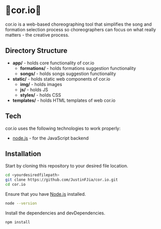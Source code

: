 # 💃cor&#46;io💃

cor&#46;io is a web-based choreographing tool that simplifies the song and formation selection process so choreographers can focus on what really matters - the creative process.

## Directory Structure
- **app/** - holds core functionality of cor&#46;io
  - **formations/** - holds formations suggestion functionality
  - **songs/** - holds songs suggestion functionality
- **static/** - holds static web components of cor&#46;io
  - **img/** - holds images
  - **js/** - holds JS
  - **styles/** - holds CSS
- **templates/** - holds HTML templates of web cor&#46;io

## Tech

cor&#46;io uses the following technologies to work properly:

- [node.js](https://nodejs.org/en) - for the JavaScript backend

## Installation

Start by cloning this repository to your desired file location.

```sh
cd <yourdesiredfilepath>
git clone https://github.com/JustinFJia/cor.io.git
cd cor.io
```

Ensure that you have [Node.js](https://nodejs.org/en) installed.

```sh
node --version
```

Install the dependencies and devDependencies.

```sh
npm install
```
